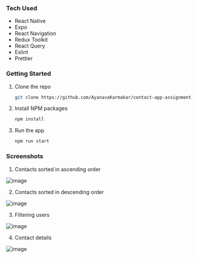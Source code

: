 ### Tech Used

- React Native
- Expo
- React Navigation
- Redux Toolkit
- React Query
- Eslint
- Prettier

### Getting Started

1. Clone the repo

   ```bash
   git clone https://github.com/AyanavaKarmakar/contact-app-assignment.git
   ```

2. Install NPM packages

   ```bash
   npm install
   ```

3. Run the app
   ```bash
   npm run start
   ```

### Screenshots

1. Contacts sorted in ascending order

![image](https://media.discordapp.net/attachments/1087700436003328032/1118906337254977626/Screenshot_20230615_194309_Expo_Go.png?width=268&height=597)

2. Contacts sorted in descending order

![image](https://media.discordapp.net/attachments/1087700436003328032/1118906338341290197/Screenshot_20230615_194316_Expo_Go.png?width=268&height=597)

3. Filtering users

![image](https://media.discordapp.net/attachments/1087700436003328032/1118906337959624744/Screenshot_20230615_194330_Expo_Go.png?width=268&height=597)

4. Contact details

![image](https://media.discordapp.net/attachments/1087700436003328032/1118906337565343754/Screenshot_20230615_194341_Expo_Go.png?width=268&height=597)

